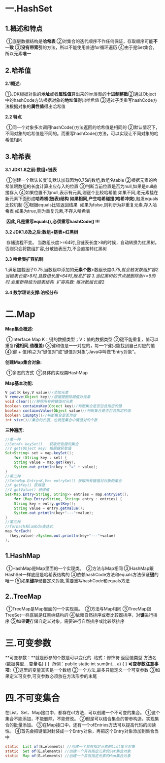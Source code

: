 # 一.HashSet

## 1.概述和特点

​	①底层数据结构是**哈希表**
​	②对集合的迭代顺序不作任何保证，存取顺序可能**不一致**
​	③**没有带索引**的方法，所以不能使用普通for循环遍历
​	④由于是Set集合，所以元素**唯一**

## 2.哈希值

**2.1概述:**

​	①JDK根据对象的**地址**或者**属性值**算出来的int类型的**十进制整数**
​	②通过Object中的hashCode方法根据对象的**地址值**得出哈希值
​	③通过子类重写hashCode方法根据对象的**属性值**得出哈希值

**2.2 特点**

​	①同一个对象多次调用hashCode()方法返回的哈希值是相同的
​	②默认情况下，不同对象的哈希值是不同的。而重写hashCode()方法，可以实现让不同对象的哈希值相同

## 3.哈希表

**3.1 JDK1.8之前:数组+链表**

​	①创建一个默认长度16,默认加载因为0.75的数组,数组名table
​	②根据元素的哈希值跟数组的长度计算出应存入的位置
​	③判断当前位置是否为null,如果是null直接存入
​	④如果位置不为null,表示有元素,则逐个比较哈希值
​		如果不同,老元素挂在新元素下面形成**哈希桶(链表)**结构
​		如果相同,产生**哈希碰撞(哈希冲突)**,触发equals比较机制
​	⑤根据equals比较返回结果
​		如果为false,则判断为非重复元素,存入哈希表
​		如果为true,则为重复元素,不存入哈希表

​	**因此,凡是重写equals(),必须重写hashCode() !!!**

**3.2 JDK1.8及之后:数组+链表+红黑树**

​	存储流程不变。
​	当数组长度>=64时,且链表长度>8的时候，自动转换为红黑树。
​	否则只会将数组扩容,分散链表压力,不会直接转红黑树

**3.3 哈希表扩容机制**

​	1.满足加载因子0.75,当数组中添加的**元素个数**>数组长度*0.75,就会触发数组扩容
​	2.当链表长度>8时,且数组长度<64时,触发扩容
​	3.当红黑树的节点被删除到<=6的时.会重新降级为链表结构
​	扩容系数: 每次数组长度*2

**3.4 数学理论支撑:泊松分布**



# 二.Map

**Map集合概述:**

​	①Interface Map K：键的数据类型；V：值的数据类型
​	②键不能重复，值可以重复(**键相同,值覆盖**)
​	③键和值是一一对应的，每一个键只能找到自己对应的值
​	④(键 + 值)称之为“键值对”或“键值对对象”,Java中叫做“Entry对象”。

**创建Map集合对象:**

​	①多态的方式
​	②具体的实现类HashMap

**Map基本功能:**

```java
V put(K key,V value)//添加元素
V remove(Object key)//根据键删除键值对元素
void clear()//移除所有的键值对元素
boolean containsKey(Object key)//判断集合是否包含指定的键
boolean containsValue(Object value)//判断集合是否包含指定的值
boolean isEmpty()//判断集合是否为空
int size()//集合的长度，也就是集合中键值对的个数
```

**三种遍历:**

```java
//第一种
//Set<K> keySet()	获取所有键的集合
//V get(Object key)	根据键获取值
Set<String> set = map.keySet();
	for (String key : set) {
    String value = map.get(key);
    System.out.println(key + "=" + value);
}
//第二种
//Set<Map.Entry<K,V>> entrySet() 获取所有键值对对象的集合
//K getKey() 获得键
//V getValue() 获得值
Set<Map.Entry<String, String>> entries = map.entrySet();
	for (Map.Entry<String, String> entry : entries) {
	String key = entry.getKey();
	String value = entry.getValue();
	System.out.println(key+"---"+value);
}
//第三种
//forEach和lambda表达式
map.forEach(
  (key,value)->System.out.println(key+"---"+value)
);
```

## 1.HashMap

​	①HashMap是Map里面的一个实现类。
​	②方法与Map相同
​	③HashMap跟HashSet一样底层是哈希表结构的
​	④依赖hashCode方法和equals方法保证**键**的唯一
​	⑤如果**键**存储自定义对象,需要重写hashCode和equals方法

## 2..TreeMap

​	①TreeMap是Map里面的一个实现类。
​	②方法与Map相同
​	③TreeMap跟TreeSet一样底层是红黑树结构的
​	④依赖自然排序或者比较器排序，对**键**进行排序
​	⑤如果**键**存储自定义对象，需要进行自然排序或比较器排序



# 三.可变参数

**可变参数：**就是形参的个数是可以变化的
​	格式：修饰符 返回值类型 方法名(数据类型… 变量名) { }
​	范例：public static int sum(int… a) { }
**可变参数注意事项:**
​	①这里的变量其实是一个数组
​	②一个方法,最多只能定义一个可变参数
​	③如果定义可变参,可变参数必须放在方法形参的末尾



# 四.不可变集合

在List、Set、Map接口中，都存在of方法，可以创建一个不可变的集合。
​	①这个集合不能添加，不能删除，不能修改。
​	②但是可以结合集合的带参构造，实现集合的批量添加。
​	③在Map接口中，还有一个ofEntries方法可以提高代码的阅读性。
​	④首先会把键值对封装成一个Entry对象，再把这个Entry对象添加到集合当中

```Java
static  List of(E…elements) //创建一个具有指定元素的List集合对象
static  Set of(E…elements) //创建一个具有指定元素的Set集合对象
static  Map of(E…elements) //创建一个具有指定元素的Map集合对象
```

